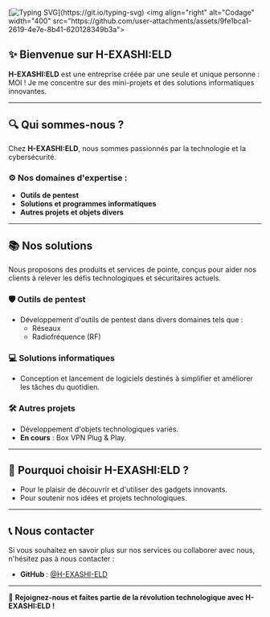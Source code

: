 [![Typing SVG](https://readme-typing-svg.demolab.com?font=Fira+Code&size=30&pause=1000&color=B92769&width=435&lines=Welcome+in+H-EXASHI%3AELD+Github+!!)](https://git.io/typing-svg)
<img align="right" alt="Codage" width="400" src="https://github.com/user-attachments/assets/9fe1bca1-2619-4e7e-8b41-620128349b3a">

## ✨ Bienvenue sur H-EXASHI:ELD

**H-EXASHI:ELD** est une entreprise créée par une seule et unique personne : MOI ! Je me concentre sur des mini-projets et des solutions informatiques innovantes.

---

## 🔍 Qui sommes-nous ?

Chez **H-EXASHI:ELD**, nous sommes passionnés par la technologie et la cybersécurité.

### ⚙️ Nos domaines d'expertise :
- **Outils de pentest**
- **Solutions et programmes informatiques**
- **Autres projets et objets divers**

---

## 📚 Nos solutions

Nous proposons des produits et services de pointe, conçus pour aider nos clients à relever les défis technologiques et sécuritaires actuels.

### 🛡️ Outils de pentest
- Développement d'outils de pentest dans divers domaines tels que :
    - Réseaux
    - Radiofréquence (RF)

### 💻 Solutions informatiques
- Conception et lancement de logiciels destinés à simplifier et améliorer les tâches du quotidien.

### 🛠️ Autres projets
- Développement d'objets technologiques variés.
- **En cours** : Box VPN Plug & Play.

---

## 🚀 Pourquoi choisir H-EXASHI:ELD ?

- Pour le plaisir de découvrir et d'utiliser des gadgets innovants.
- Pour soutenir nos idées et projets technologiques.

---

## 📞 Nous contacter

Si vous souhaitez en savoir plus sur nos services ou collaborer avec nous, n'hésitez pas à nous contacter :

- **GitHub** : [@H-EXASHI-ELD](https://github.com/H-EXASHI-ELD)

---

🚀 **Rejoignez-nous et faites partie de la révolution technologique avec H-EXASHI:ELD !**

